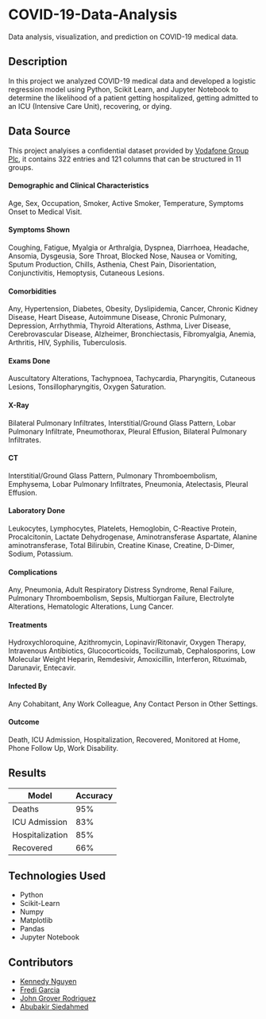 # COVID-19-Data-Analysis
Data analysis, visualization, and prediction on COVID-19 medical data.

## Description

In this project we analyzed COVID-19 medical data and developed a logistic regression model using Python, Scikit Learn, and Jupyter Notebook to determine the likelihood of a patient getting hospitalized, getting admitted to an ICU (Intensive Care Unit), recovering, or dying.

## Data Source

This project analyises a confidential dataset provided by [Vodafone Group Plc](https://www.vodafone.com/), it contains 322 entries and 121 columns that can be structured in 11 groups.

#### Demographic and Clinical Characteristics

Age, Sex, Occupation, Smoker, Active Smoker, Temperature, Symptoms Onset to Medical Visit.

#### Symptoms Shown

Coughing, Fatigue, Myalgia or Arthralgia, Dyspnea, Diarrhoea, Headache, Ansomia, Dysgeusia, Sore Throat, Blocked Nose, Nausea or Vomiting, Sputum Production, Chills, Asthenia, Chest Pain, Disorientation, Conjunctivitis, Hemoptysis, Cutaneous Lesions.

#### Comorbidities

Any, Hypertension, Diabetes, Obesity, Dyslipidemia, Cancer, Chronic Kidney Disease, Heart Disease, Autoimmune Disease, Chronic Pulmonary, Depression, Arrhythmia, Thyroid Alterations, Asthma, Liver Disease,  Cerebrovascular Disease, Alzheimer, Bronchiectasis, Fibromyalgia, Anemia, Arthritis, HIV, Syphilis, Tuberculosis.

#### Exams Done

Auscultatory Alterations, Tachypnoea, Tachycardia, Pharyngitis, Cutaneous Lesions, Tonsillopharyngitis, Oxygen Saturation.

#### X-Ray

Bilateral Pulmonary Infiltrates, Interstitial/Ground Glass Pattern, Lobar Pulmonary Infiltrate, Pneumothorax, Pleural Effusion, Bilateral Pulmonary Infiltrates.

#### CT

Interstitial/Ground Glass Pattern, Pulmonary Thromboembolism, Emphysema, Lobar Pulmonary Infiltrates, Pneumonia, Atelectasis, Pleural Effusion. 

#### Laboratory Done

Leukocytes, Lymphocytes, Platelets, Hemoglobin, C-Reactive Protein, Procalcitonin, Lactate Dehydrogenase, Aminotransferase Aspartate, Alanine aminotransferase, Total Bilirubin, Creatine Kinase, Creatine, D-Dimer, Sodium, Potassium. 

#### Complications

Any, Pneumonia, Adult Respiratory Distress Syndrome, Renal Failure, Pulmonary Thromboembolism, Sepsis, Multiorgan Failure, Electrolyte Alterations, Hematologic Alterations, Lung Cancer.

#### Treatments

Hydroxychloroquine, Azithromycin, Lopinavir/Ritonavir, Oxygen Therapy, Intravenous Antibiotics, Glucocorticoids, Tocilizumab, Cephalosporins, Low Molecular Weight Heparin, Remdesivir, Amoxicillin, Interferon, Rituximab, Darunavir, Entecavir.

#### Infected By

Any Cohabitant, Any Work Colleague, Any Contact Person in Other Settings.

#### Outcome

Death, ICU Admission, Hospitalization, Recovered, Monitored at Home, Phone Follow Up, Work Disability. 

## Results

| Model  | Accuracy |
| ------------- | ------------- |
| Deaths  | 95% |
| ICU Admission  | 83% |
| Hospitalization  | 85% |
| Recovered  | 66% |

## Technologies Used

* Python 
* Scikit-Learn
* Numpy
* Matplotlib
* Pandas
* Jupyter Notebook

## Contributors

* [Kennedy Nguyen](https://github.com/TypicalEDIt)
* [Fredi Garcia](https://github.com/f-garci)
* [John Grover Rodriguez](https://www.linkedin.com/in/jgrover9841/)
* [Abubakir Siedahmed](https://www.linkedin.com/in/abubakir-siedahmed-684ba3170/)


